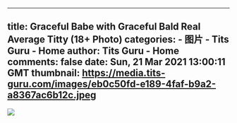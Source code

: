 
---
title: Graceful Babe with Graceful Bald Real Average Titty (18+ Photo)
categories: 
    - 图片
    - Tits Guru - Home
author: Tits Guru - Home
comments: false
date: Sun, 21 Mar 2021 13:00:11 GMT
thumbnail: https://media.tits-guru.com/images/eb0c50fd-e189-4faf-b9a2-a8367ac6b12c.jpeg
---

<div>   
<img src="https://media.tits-guru.com/images/eb0c50fd-e189-4faf-b9a2-a8367ac6b12c.jpeg" referrerpolicy="no-referrer">  
</div>
            
